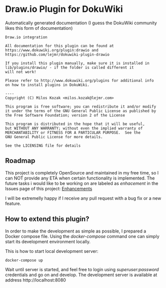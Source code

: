 # Draw.io Plugin for DokuWiki

Automatically generated documentation (I guess the DokuWiki community likes this form of documentation)

```
Draw.io integration

All documentation for this plugin can be found at
https://www.dokuwiki.org/plugin:drawio and https://github.com/lejmr/dokuwiki-plugin-drawio

If you install this plugin manually, make sure it is installed in
lib/plugins/drawio/ - if the folder is called different it
will not work!

Please refer to http://www.dokuwiki.org/plugins for additional info
on how to install plugins in DokuWiki.

----
Copyright (C) Milos Kozak <milos.kozak@lejmr.com>

This program is free software; you can redistribute it and/or modify
it under the terms of the GNU General Public License as published by
the Free Software Foundation; version 2 of the License

This program is distributed in the hope that it will be useful,
but WITHOUT ANY WARRANTY; without even the implied warranty of
MERCHANTABILITY or FITNESS FOR A PARTICULAR PURPOSE.  See the
GNU General Public License for more details.

See the LICENSING file for details
```

## Roadmap

This project is completely OpenSource and maintained in my free time, so I can NOT provide any ETA when certain functionality is implemented. The future tasks i would like to be working on are labeled as *enhacement* in the Issues page of this project: 
[Enhancements](https://github.com/lejmr/dokuwiki-plugin-drawio/issues?q=is%3Aopen+is%3Aissue+label%3Aenhancement)

I will be extremelly happy if I receive any pull request with a bug fix or a new feature. 


## How to extend this plugin?

In order to make the development as simple as possible, I prepared a Docker compose file. Using the *docker-compose* command one can simply start its development environment locally. 

This is how to start local development server:

```docker-compose up```
  
Wait until server is started, and feel free to login using *superuser:password* credentials and go on and develop. The development server is available at address http://localhost:8080
